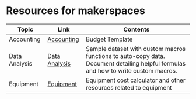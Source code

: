 # Resources for makerspaces

Topic | Link | Contents
------|------|------
 Accounting | [Accounting](https://github.com/microsoft/MakerCommunityResources/tree/main/Makerspaces/Accounting) | Budget Template 
 Data Analysis | [Data Analysis](https://github.com/microsoft/MakerCommunityResources/tree/main/Makerspaces/Data-Analysis) | Sample dataset with custom macros functions to auto-copy data. Document  detailing helpful formulas and how to write custom macros. 
Equipment | [Equipment](https://github.com/microsoft/MakerCommunityResources/tree/main/Makerspaces/Equipment) | Equipment cost calculator and other resources related to equipment